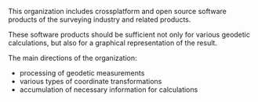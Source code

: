 This organization includes crossplatform and open source software products of the surveying industry and related products.

These software products should be sufficient not only for various geodetic calculations, but also for a graphical representation of the result.

The main directions of the organization:
* processing of geodetic measurements
* various types of coordinate transformations
* accumulation of necessary information for calculations

